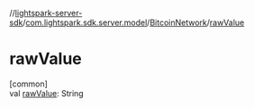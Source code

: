 //[lightspark-server-sdk](../../../index.md)/[com.lightspark.sdk.server.model](../index.md)/[BitcoinNetwork](index.md)/[rawValue](raw-value.md)

# rawValue

[common]\
val [rawValue](raw-value.md): String
